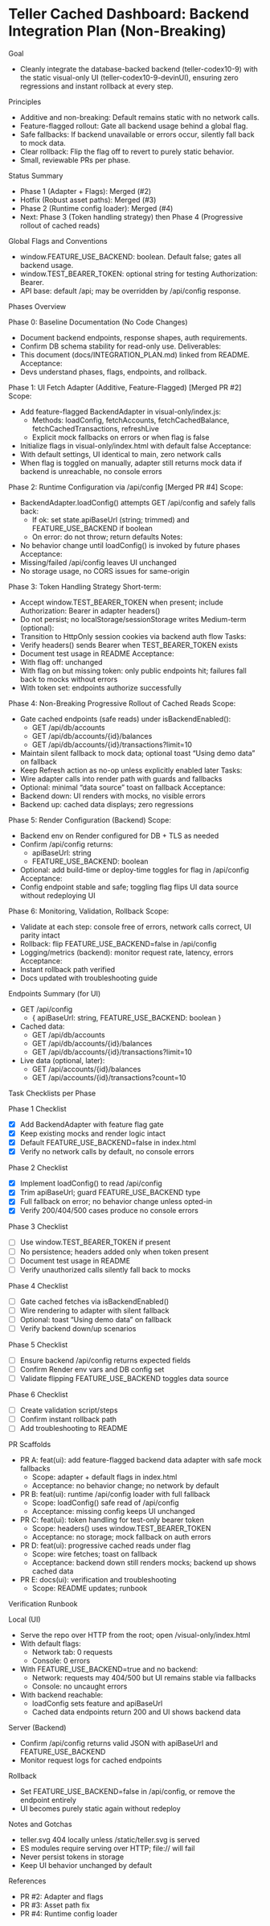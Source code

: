 # Teller Cached Dashboard: Backend Integration Plan (Non-Breaking)

Goal
- Cleanly integrate the database-backed backend (teller-codex10-9) with the static visual-only UI (teller-codex10-9-devinUI), ensuring zero regressions and instant rollback at every step.

Principles
- Additive and non-breaking: Default remains static with no network calls.
- Feature-flagged rollout: Gate all backend usage behind a global flag.
- Safe fallbacks: If backend unavailable or errors occur, silently fall back to mock data.
- Clear rollback: Flip the flag off to revert to purely static behavior.
- Small, reviewable PRs per phase.

Status Summary
- Phase 1 (Adapter + Flags): Merged (#2)
- Hotfix (Robust asset paths): Merged (#3)
- Phase 2 (Runtime config loader): Merged (#4)
- Next: Phase 3 (Token handling strategy) then Phase 4 (Progressive rollout of cached reads)

Global Flags and Conventions
- window.FEATURE_USE_BACKEND: boolean. Default false; gates all backend usage.
- window.TEST_BEARER_TOKEN: optional string for testing Authorization: Bearer.
- API base: default /api; may be overridden by /api/config response.

Phases Overview

Phase 0: Baseline Documentation (No Code Changes)
- Document backend endpoints, response shapes, auth requirements.
- Confirm DB schema stability for read-only use.
Deliverables:
- This document (docs/INTEGRATION_PLAN.md) linked from README.
Acceptance:
- Devs understand phases, flags, endpoints, and rollback.

Phase 1: UI Fetch Adapter (Additive, Feature-Flagged) [Merged PR #2]
Scope:
- Add feature-flagged BackendAdapter in visual-only/index.js:
  - Methods: loadConfig, fetchAccounts, fetchCachedBalance, fetchCachedTransactions, refreshLive
  - Explicit mock fallbacks on errors or when flag is false
- Initialize flags in visual-only/index.html with default false
Acceptance:
- With default settings, UI identical to main, zero network calls
- When flag is toggled on manually, adapter still returns mock data if backend is unreachable, no console errors

Phase 2: Runtime Configuration via /api/config [Merged PR #4]
Scope:
- BackendAdapter.loadConfig() attempts GET /api/config and safely falls back:
  - If ok: set state.apiBaseUrl (string; trimmed) and FEATURE_USE_BACKEND if boolean
  - On error: do not throw; return defaults
Notes:
- No behavior change until loadConfig() is invoked by future phases
Acceptance:
- Missing/failed /api/config leaves UI unchanged
- No storage usage, no CORS issues for same-origin

Phase 3: Token Handling Strategy
Short-term:
- Accept window.TEST_BEARER_TOKEN when present; include Authorization: Bearer in adapter headers()
- Do not persist; no localStorage/sessionStorage writes
Medium-term (optional):
- Transition to HttpOnly session cookies via backend auth flow
Tasks:
- Verify headers() sends Bearer when TEST_BEARER_TOKEN exists
- Document test usage in README
Acceptance:
- With flag off: unchanged
- With flag on but missing token: only public endpoints hit; failures fall back to mocks without errors
- With token set: endpoints authorize successfully

Phase 4: Non-Breaking Progressive Rollout of Cached Reads
Scope:
- Gate cached endpoints (safe reads) under isBackendEnabled():
  - GET /api/db/accounts
  - GET /api/db/accounts/{id}/balances
  - GET /api/db/accounts/{id}/transactions?limit=10
- Maintain silent fallback to mock data; optional toast “Using demo data” on fallback
- Keep Refresh action as no-op unless explicitly enabled later
Tasks:
- Wire adapter calls into render path with guards and fallbacks
- Optional: minimal “data source” toast on fallback
Acceptance:
- Backend down: UI renders with mocks, no visible errors
- Backend up: cached data displays; zero regressions

Phase 5: Render Configuration (Backend)
Scope:
- Backend env on Render configured for DB + TLS as needed
- Confirm /api/config returns:
  - apiBaseUrl: string
  - FEATURE_USE_BACKEND: boolean
- Optional: add build-time or deploy-time toggles for flag in /api/config
Acceptance:
- Config endpoint stable and safe; toggling flag flips UI data source without redeploying UI

Phase 6: Monitoring, Validation, Rollback
Scope:
- Validate at each step: console free of errors, network calls correct, UI parity intact
- Rollback: flip FEATURE_USE_BACKEND=false in /api/config
- Logging/metrics (backend): monitor request rate, latency, errors
Acceptance:
- Instant rollback path verified
- Docs updated with troubleshooting guide

Endpoints Summary (for UI)
- GET /api/config
  - { apiBaseUrl: string, FEATURE_USE_BACKEND: boolean }
- Cached data:
  - GET /api/db/accounts
  - GET /api/db/accounts/{id}/balances
  - GET /api/db/accounts/{id}/transactions?limit=10
- Live data (optional, later):
  - GET /api/accounts/{id}/balances
  - GET /api/accounts/{id}/transactions?count=10

Task Checklists per Phase

Phase 1 Checklist
- [x] Add BackendAdapter with feature flag gate
- [x] Keep existing mocks and render logic intact
- [x] Default FEATURE_USE_BACKEND=false in index.html
- [x] Verify no network calls by default, no console errors

Phase 2 Checklist
- [x] Implement loadConfig() to read /api/config
- [x] Trim apiBaseUrl; guard FEATURE_USE_BACKEND type
- [x] Full fallback on error; no behavior change unless opted-in
- [x] Verify 200/404/500 cases produce no console errors

Phase 3 Checklist
- [ ] Use window.TEST_BEARER_TOKEN if present
- [ ] No persistence; headers added only when token present
- [ ] Document test usage in README
- [ ] Verify unauthorized calls silently fall back to mocks

Phase 4 Checklist
- [ ] Gate cached fetches via isBackendEnabled()
- [ ] Wire rendering to adapter with silent fallback
- [ ] Optional: toast “Using demo data” on fallback
- [ ] Verify backend down/up scenarios

Phase 5 Checklist
- [ ] Ensure backend /api/config returns expected fields
- [ ] Confirm Render env vars and DB config set
- [ ] Validate flipping FEATURE_USE_BACKEND toggles data source

Phase 6 Checklist
- [ ] Create validation script/steps
- [ ] Confirm instant rollback path
- [ ] Add troubleshooting to README

PR Scaffolds

- PR A: feat(ui): add feature-flagged backend data adapter with safe mock fallbacks
  - Scope: adapter + default flags in index.html
  - Acceptance: no behavior change; no network by default
- PR B: feat(ui): runtime /api/config loader with full fallback
  - Scope: loadConfig() safe read of /api/config
  - Acceptance: missing config keeps UI unchanged
- PR C: feat(ui): token handling for test-only bearer token
  - Scope: headers() uses window.TEST_BEARER_TOKEN
  - Acceptance: no storage; mock fallback on auth errors
- PR D: feat(ui): progressive cached reads under flag
  - Scope: wire fetches; toast on fallback
  - Acceptance: backend down still renders mocks; backend up shows cached data
- PR E: docs(ui): verification and troubleshooting
  - Scope: README updates; runbook

Verification Runbook

Local (UI)
- Serve the repo over HTTP from the root; open /visual-only/index.html
- With default flags:
  - Network tab: 0 requests
  - Console: 0 errors
- With FEATURE_USE_BACKEND=true and no backend:
  - Network: requests may 404/500 but UI remains stable via fallbacks
  - Console: no uncaught errors
- With backend reachable:
  - loadConfig sets feature and apiBaseUrl
  - Cached data endpoints return 200 and UI shows backend data

Server (Backend)
- Confirm /api/config returns valid JSON with apiBaseUrl and FEATURE_USE_BACKEND
- Monitor request logs for cached endpoints

Rollback
- Set FEATURE_USE_BACKEND=false in /api/config, or remove the endpoint entirely
- UI becomes purely static again without redeploy

Notes and Gotchas
- teller.svg 404 locally unless /static/teller.svg is served
- ES modules require serving over HTTP; file:// will fail
- Never persist tokens in storage
- Keep UI behavior unchanged by default

References
- PR #2: Adapter and flags
- PR #3: Asset path fix
- PR #4: Runtime config loader
